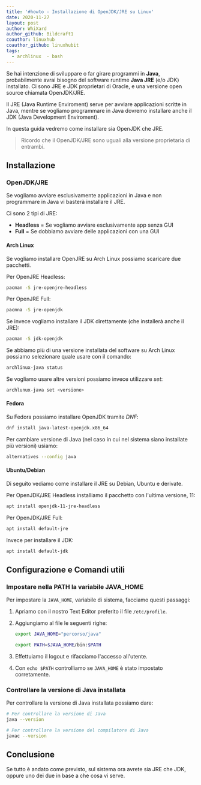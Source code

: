 ```yaml
---
title: '#howto - Installazione di OpenJDK/JRE su Linux'
date: 2020-11-27
layout: post
author: WhiXard
author_github: Bildcraft1
coauthor: linuxhub
coauthor_github: linuxhubit
tags:
  - archlinux  - bash
---
```

Se hai intenzione di sviluppare o far girare programmi in **Java**, probabilmente avrai bisogno del software runtime **Java JRE** (e/o JDK) installato. Ci sono JRE e JDK proprietari di Oracle, e una versione open source chiamata OpenJDK/JRE.

Il JRE (Java Runtime Enviroment) serve per avviare applicazioni scritte in Java, mentre se vogliamo programmare in Java dovremo installare anche il JDK (Java Development Enviroment).

In questa guida vedremo come installare sia OpenJDK che JRE.

> Ricordo che il OpenJDK/JRE sono uguali alla versione proprietaria di entrambi.

## Installazione

### OpenJDK/JRE

Se vogliamo avviare esclusivamente applicazioni in Java e non programmare in Java vi basterà installare il JRE.

Ci sono 2 tipi di JRE:

* **Headless** = Se vogliamo avviare esclusivamente app senza GUI
* **Full** = Se dobbiamo avviare delle applicazioni con una GUI

#### Arch Linux

Se vogliamo installare OpenJRE su Arch Linux possiamo scaricare due pacchetti.

Per OpenJRE Headless:

```bash
pacman -S jre-openjre-headless
```

Per OpenJRE Full:

```bash
pacmna -S jre-openjdk
```

Se invece vogliamo installare il JDK direttamente (che installerà anche il JRE):

```bash
pacman -S jdk-openjdk
```

Se abbiamo più di una versione installata del software su Arch Linux possiamo selezionare quale usare con il comando:

```bash
archlinux-java status
```

Se vogliamo usare altre versioni possiamo invece utilizzare *set*:

```bash
archlunux-java set <versione>
```

#### Fedora

Su Fedora possiamo installare OpenJDK tramite *DNF*:

```bash
dnf install java-latest-openjdk.x86_64
```

Per cambiare versione di Java (nel caso in cui nel sistema siano installate più versioni) usiamo:

```bash
alternatives --config java
```

#### Ubuntu/Debian

Di seguito vediamo come installare il JRE su Debian, Ubuntu e derivate.

Per OpenJDK/JRE Headless installiamo il pacchetto con l'ultima versione, 11:

```bash
apt install openjdk-11-jre-headless
```

Per OpenJDK/JRE Full:

```bash
apt install default-jre
```

Invece per installare il JDK:

```bash
apt install default-jdk
```

## Configurazione e Comandi utili

### Impostare nella PATH la variabile JAVA_HOME

Per impostare la `JAVA_HOME`, variabile di sistema, facciamo questi passaggi:

1. Apriamo con il nostro Text Editor preferito il file `/etc/profile`.

2. Aggiungiamo al file le seguenti righe:

   ```bash
   export JAVA_HOME="percorso/java"
   
   export PATH=$JAVA_HOME/bin:$PATH
   ```

3. Effettuiamo il logout e rifacciamo l'accesso all'utente.

4. Con `echo $PATH` controlliamo se `JAVA_HOME` è stato impostato corretamente.

### Controllare la versione di Java installata

Per controllare la versione di Java installata possiamo dare:

```bash
# Per controllare la versione di Java
java --version

# Per controllare la versione del compilatore di Java
javac --version
```

## Conclusione

Se tutto è andato come previsto, sul sistema ora avrete sia JRE che JDK, oppure uno dei due in base a che cosa vi serve.

